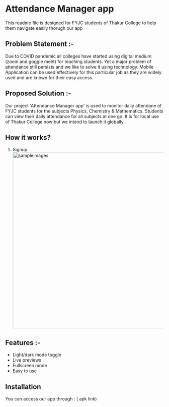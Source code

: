 
# Attendance Manager app

This readme file is designed for FYJC students of Thakur College to
help them navigate easily thorugh our app
## Problem Statement :-

Due to COVID pandemic all colleges have started using digital
medium (zoom and goggle meet) for teaching students. Yet a
major problem of attendance still persists and we like to solve
it using technology. Mobile Application can be used effectively
for this particular job as they are widely used and are known
for their easy access.

## Proposed Solution :-

Our project 'Attendance Manager app' is used to monitor daily
attendane of FYJC students for the subjects Physics, Chemistry
& Mathematics. Students can view their daily attendance for all
subjects at one go. It is for local use of Thakur College now but
we intend to launch it globally.

## How it works?

1. Signup
   <img width="559" alt="sampleimages" src="signup.jpeg">



## Features :-

- Light/dark mode toggle
- Live previews
- Fullscreen mode
- Easy to use

## Installation

You can access our app through : ( apk link)
    